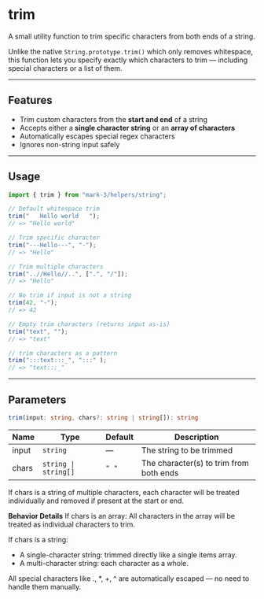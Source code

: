 # trim
A small utility function to trim specific characters from both ends of a string.

Unlike the native `String.prototype.trim()` which only removes whitespace, this function lets you specify exactly which characters to trim — including special characters or a list of them.

---

## Features
- Trim custom characters from the **start and end** of a string
- Accepts either a **single character string** or an **array of characters**
- Automatically escapes special regex characters
- Ignores non-string input safely

---

## Usage
```js
import { trim } from "mark-3/helpers/string";

// Default whitespace trim
trim("   Hello world   "); 
// => "Hello world"

// Trim specific character
trim("---Hello---", "-"); 
// => "Hello"

// Trim multiple characters
trim("..//Hello//..", [".", "/"]); 
// => "Hello"

// No trim if input is not a string
trim(42, "-"); 
// => 42

// Empty trim characters (returns input as-is)
trim("text", ""); 
// => "text"

// trim characters as a pattern
trim(":::text:::_", ":::" ); 
// => "text:::_"
```

---

## Parameters
```ts
trim(input: string, chars?: string | string[]): string
```

| Name  | Type                 | Default | Description                             |
| ----- | -------------------- | ------- | --------------------------------------- |
| input | `string`             | —       | The string to be trimmed                |
| chars | `string \| string[]` | `" "`   | The character(s) to trim from both ends |

If chars is a string of multiple characters, each character will be treated individually and removed if present at the start or end.

**Behavior Details**
If chars is an array: All characters in the array will be treated as individual characters to trim.

If chars is a string:
* A single-character string: trimmed directly like a single items array.
* A multi-character string: each character as a whole.

All special characters like ., *, +, ^ are automatically escaped — no need to handle them manually.